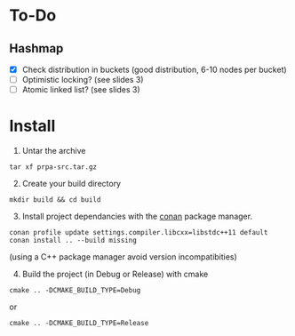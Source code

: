 # To-Do

## Hashmap

- [X] Check distribution in buckets (good distribution, 6-10 nodes per bucket)
- [ ] Optimistic locking? (see slides 3)
- [ ] Atomic linked list? (see slides 3)

# Install

1. Untar the archive

```
tar xf prpa-src.tar.gz

```

2. Create your build directory

```
mkdir build && cd build
```

3. Install project dependancies with the [conan](https://docs.conan.io/en/latest/introduction.html) package manager.

```
conan profile update settings.compiler.libcxx=libstdc++11 default
conan install .. --build missing
```

(using a C++ package manager avoid version incompatibities)

4. Build the project (in Debug or Release) with cmake

```
cmake .. -DCMAKE_BUILD_TYPE=Debug
```

or

```
cmake .. -DCMAKE_BUILD_TYPE=Release
```

